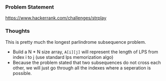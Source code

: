 ### Problem Statement
https://www.hackerrank.com/challenges/strplay

### Thoughts
This is pretty much the longest parlindrome subsequence problem.

- Build a N * N size array, `A[i][j]` will represent the length of LPS 
from index i to j (use standard lps memorization algo)
- Because the problem stated that two subsequences do not cross each other, we
will just go through all the indexes where a seperation is possible.

